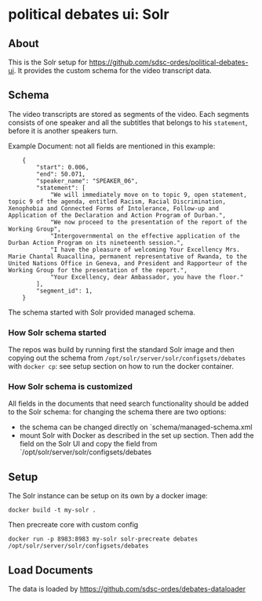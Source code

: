 # political debates ui: Solr

## About

This is the Solr setup for https://github.com/sdsc-ordes/political-debates-ui.
It provides the custom schema for the video transcript data. 

## Schema

The video transcripts are stored as segments of the video. Each segments consists of one speaker and all the subtitles that belongs to his `statement`, before it is another speakers turn.

Example Document: not all fields are mentioned in this example:

```
    {
        "start": 0.006,
        "end": 50.071,
        "speaker_name": "SPEAKER_06",
        "statement": [
            "We will immediately move on to topic 9, open statement, topic 9 of the agenda, entitled Racism, Racial Discrimination, Xenophobia and Connected Forms of Intolerance, Follow-up and Application of the Declaration and Action Program of Durban.",
            "We now proceed to the presentation of the report of the Working Group",
            "Intergovernmental on the effective application of the Durban Action Program on its nineteenth session.",
            "I have the pleasure of welcoming Your Excellency Mrs. Marie Chantal Ruacallina, permanent representative of Rwanda, to the United Nations Office in Geneva, and President and Rapporteur of the Working Group for the presentation of the report.",
            "Your Excellency, dear Ambassador, you have the floor."
        ],
        "segment_id": 1,
    }
```

The schema started with Solr provided managed schema.

### How Solr schema started

The repos was build by running first the standard Solr image and then copying out the schema from `/opt/solr/server/solr/configsets/debates` with `docker cp`: see setup section on how to run the docker container.

### How Solr schema is customized

All fields in the documents that need search functionality should be added to the Solr schema: for changing the schema there are two options:

- the schema can be changed directly on `schema/managed-schema.xml
- mount Solr with Docker as described in the set up section. Then add the field on the Solr UI and copy the field from `/opt/solr/server/solr/configsets/debates

## Setup

The Solr instance can be setup on its own by a docker image:

```
docker build -t my-solr .
```

Then precreate core with custom config

```
docker run -p 8983:8983 my-solr solr-precreate debates /opt/solr/server/solr/configsets/debates
```

## Load Documents

The data is loaded by https://github.com/sdsc-ordes/debates-dataloader
